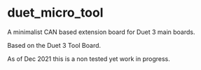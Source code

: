 # duet_micro_tool

A minimalist CAN based extension board for Duet 3 main boards.

Based on the Duet 3 Tool Board.

As of Dec 2021 this is a non tested yet work in progress.
